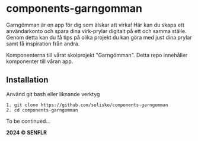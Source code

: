 # components-garngomman

Garngömman är en app för dig som älskar att virka! 
Här kan du skapa ett användarkonto och spara dina virk-prylar digitalt på ett och samma ställe. 
Genom detta kan du få tips på olika projekt du kan göra med just dina prylar samt få inspiration från andra.

Komponenterna till vårat skolprojekt "Garngömman". Detta repo innehåller komponenter till våran app.

## Installation

Använd git bash eller liknande verktyg

```
1. git clone https://github.com/solisko/components-garngomman
2. cd components-garngomman
```

To be continued...

**2024 &copy; SENFLR**
